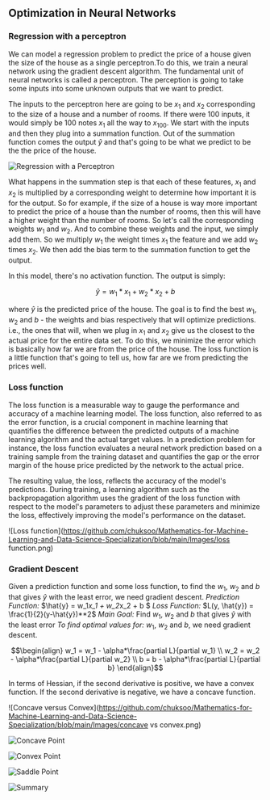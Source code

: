<h2>Optimization in Neural Networks</h2>

<h3>Regression with a perceptron</h3>

We can model a regression problem to predict the price of a house given the size of the house as a single perceptron.To do this, we train a neural network using the gradient descent algorithm. The fundamental unit of neural networks is called a perceptron. The perception is going to take some inputs into some unknown outputs that we want to predict. 

The inputs to the perceptron here are going to be $x_1$ and $x_2$ corresponding to the size of a house and a number of rooms. If there were 100 inputs, it would simply be 100 notes $x_1$ all the way to $x_100$. We start with the inputs and then they plug into a summation function. Out of the summation function comes the output $\hat{y}$ and that's going to be what we predict to be the the price of the house.

![Regression with a Perceptron](https://github.com/chuksoo/Mathematics-for-Machine-Learning-and-Data-Science-Specialization/blob/main/Images/reg_with_perceptron.png)

What happens in the summation step is that each of these features, $x_1$ and $x_2$ is multiplied by a corresponding weight to determine how
important it is for the output. So for example, if the size of a house is way more important to predict the price of a house than the number of rooms, then this will have a higher weight than the number of rooms. So let's call the corresponding weights $w_1$ and $w_2$. And to combine these weights and the input, we simply add them. So we multiply $w_1$ the weight times $x_1$ the feature and we add $w_2$ times $x_2$. We then add the bias term to the summation function to get the output. 

In this model, there's no activation function. The output is simply:

```math
\begin{equation}
    \hat{y} = w_1*x_1 + w_2*x_2 + b 
\end{equation}
```

where $\hat{y}$ is the predicted price of the house. The goal is to find the best $w_1$, $w_2$ and $b$ - the weights and bias respectively that will optimize predictions. i.e., the ones that will, when we plug in $x_1$ and $x_2$ give us the closest to the actual price for the entire data set. To do this, we minimize the error which is basically how far we are from the price of the house. The loss function is a little function that's going to tell us, how far are we from predicting the prices well.

<h3>Loss function</h3>

The loss function is a measurable way to gauge the performance and accuracy of a machine learning model. The loss function, also referred to as the error function, is a crucial component in machine learning that quantifies the difference between the predicted outputs of a machine learning algorithm and the actual target values. In a prediction problem for instance, the loss function evaluates a neural network prediction based on a training sample from the training dataset and quantifies the gap or the error margin of the house price predicted by the network to the actual price.

The resulting value, the loss, reflects the accuracy of the model's predictions. During training, a learning algorithm such as the backpropagation algorithm uses the gradient of the loss function with respect to the model's parameters to adjust these parameters and minimize the loss, effectively improving the model's performance on the dataset.

![Loss function](https://github.com/chuksoo/Mathematics-for-Machine-Learning-and-Data-Science-Specialization/blob/main/Images/loss function.png)

<h3>Gradient Descent</h3>

Given a prediction function and some loss function, to find the $w_1$, $w_2$ and $b$ that gives $\hat{y}$ with the least error, we need gradient descent.
*Prediction Function:* $\hat{y} = w_1*x_1 + w_2*x_2 + b $ 
*Loss Function:* $L(y, \hat{y}) = \frac{1}{2}(y-\hat{y})**2$
*Main Goal:* 
Find $w_1$, $w_2$ and $b$ that gives $\hat{y}$ with the least error
*To find optimal values for:* $w_1$, $w_2$ and $b$, we need gradient descent.
```math
\begin{align}
    w_1 = w_1 - \alpha*\frac{partial L}{partial w_1} \\
    w_2 = w_2 - \alpha*\frac{partial L}{partial w_2} \\
    b = b - \alpha*\frac{partial L}{partial b}
\end{align}
```

In terms of Hessian, if the second derivative is positive, we have a convex function. If the second derivative is negative, we have a concave function.

![Concave versus Convex](https://github.com/chuksoo/Mathematics-for-Machine-Learning-and-Data-Science-Specialization/blob/main/Images/concave vs convex.png)

![Concave Point](https://github.com/chuksoo/Mathematics-for-Machine-Learning-and-Data-Science-Specialization/blob/main/Images/concave.png)

![Convex Point](https://github.com/chuksoo/Mathematics-for-Machine-Learning-and-Data-Science-Specialization/blob/main/Images/convex.png)

![Saddle Point](https://github.com/chuksoo/Mathematics-for-Machine-Learning-and-Data-Science-Specialization/blob/main/Images/saddle.png)

![Summary](https://github.com/chuksoo/Mathematics-for-Machine-Learning-and-Data-Science-Specialization/blob/main/Images/summary.png)